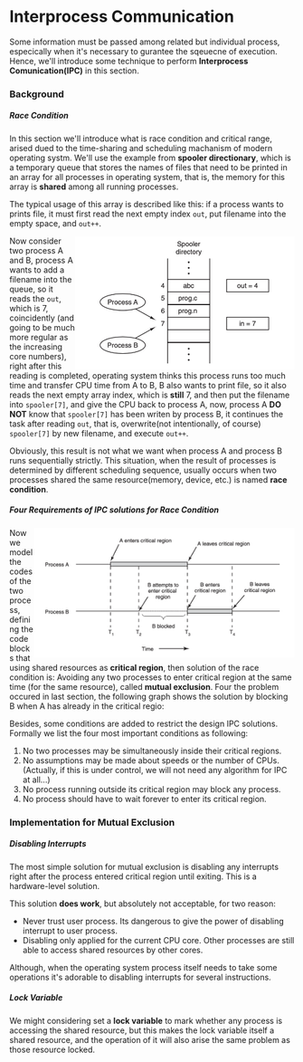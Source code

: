 

# Interprocess Communication

Some information must be passed among related but individual process, especically when it's necessary to gurantee the sqeuecne of execution. Hence, we'll introduce some technique to perform **Interprocess Comunication(IPC)** in this section.



### Background

##### Race Condition

In this section we'll introduce what is race condition and critical range, arised dued to the time-sharing and scheduling machanism of modern operating systm. We'll use the example from **spooler directionary**, which is a temporary queue that stores the names of files that need to be printed in an array for all processes in operating system, that is, the memory for this array is **shared** among all running processes.

The typical usage of this array is described like this: if a process wants to prints file, it must first read the next empty index `out`, put filename into the empty space, and `out++`.

<img src="race_condition.png" alt="race_condition" style="zoom:55%; float:right"/>Now consider two process A and B, process A wants to add a filename into the queue, so it reads the `out`, which is 7, coincidently (and going to be much more regular as the increasing core numbers), right after this reading is completed, operating system thinks this process runs too much time and transfer CPU time from A to B, B also wants to print file, so it also reads the next empty array index, which is **still** 7, and then put the filename into `spooler[7]`, and give the CPU back to process A, now, process A **DO NOT** know that `spooler[7]` has been writen by process B, it continues the task after reading `out`, that is, overwrite(not intentionally, of course) `spooler[7]` by new filename, and execute `out++`.

Obviously, this result is not what we want when process A and process B runs sequentially strictly. This situation, when the result of processes is determined by different scheduling sequence, usually occurs when two processes shared the same resource(memory, device, etc.) is named **race condition**.



##### Four Requirements of IPC solutions for Race Condition

<img src="critical_region.png" alt="critical_region" style="zoom:45%; float:right" />Now we model the codes of the two process, defining the code blocks that using shared resources as **critical region**, then solution of the race condition is: Avoiding any two processes to enter critical region at the same time (for the same resource), called **mutual exclusion**. Four the problem occured in last section, the following graph shows the solution by blocking B when A has already in the critical regio:

Besides, some conditions are added to restrict the design IPC solutions. Formally we list the four most important conditions as following:

1. No two processes may be simultaneously inside their critical regions.
2. No assumptions may be made about speeds or the number of CPUs. (Actually, if this is under control, we will not need any algorithm for IPC at all...)
3. No process running outside its critical region may block any process.
4. No process should have to wait forever to enter its critical region.




### Implementation for Mutual Exclusion

##### Disabling Interrupts

The most simple solution for mutual exclusion is disabling any interrupts right after the process entered critical region until exiting. This is a hardware-level solution.

This solution **does work**, but absolutely not acceptable, for two reason:

- Never trust user process. Its dangerous to give the power of disabling interrupt to user process.
- Disabling only applied for the current CPU core. Other processes are still able to access shared resources by other cores.

Although, when the operating system process itself needs to take some operations it's adorable to disabling interrupts for several instructions.



##### Lock Variable

We might considering set a **lock variable** to mark whether any process is accessing the shared resource, but this makes the lock variable itself a shared resource, and the operation  of it will also arise the same problem as those resource locked.

























